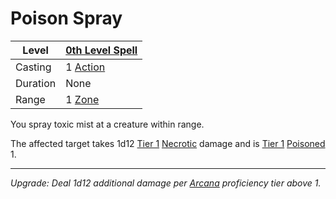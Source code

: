 # Poison Spray

| Level    | [0th Level Spell](0th%20Level%20Spells.md)                            |
| -------- | --------------------------------------------------------------------- |
| Casting  | 1 [Action](../../../../Game%20Procedures/Core%20Procedures/Action.md) |
| Duration | None                                                                  |
| Range    | 1 [Zone](../../../../Game%20Procedures/Core%20Procedures/Zone.md)     |

You spray toxic mist at a creature within range.

The affected target takes 1d12 [Tier 1](../../../../Game%20Procedures/Combat/Damage/Damage%20Tiers/Tier%201.md) [Necrotic](../../../../Game%20Procedures/Combat/Damage/Damage%20Types/Necrotic.md) damage and is [Tier 1](../../../../Game%20Procedures/Combat/Damage/Damage%20Tiers/Tier%201.md) [Poisoned](../../../../Game%20Procedures/Conditions/Poisoned.md) 1.

---
*Upgrade: Deal 1d12 additional damage per [Arcana](../../../../Player%20Characters/Skills/Arcana.md) proficiency tier above 1.*
